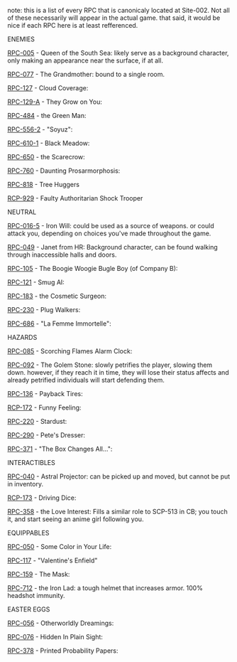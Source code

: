 note: this is a list of every RPC that is canonicaly located at Site-002. Not all of these necessarily will appear in the actual game. that said, it would be nice if each RPC here is at least refferenced.

ENEMIES

[RPC-005](http://www.rpc-wiki.net/rpc-005) - Queen of the South Sea: likely serve as a background character, only making an appearance near the surface, if at all.

[RPC-077](http://www.rpc-wiki.net/rpc-077) - The Grandmother: bound to a single room.

[RPC-127](http://www.rpc-wiki.net/rpc-127) - Cloud Coverage: 

[RPC-129-A](http://www.rpc-wiki.net/rpc-129) - They Grow on You: 

[RPC-484](http://www.rpc-wiki.net/rpc-484) - the Green Man: 

[RPC-556-2](http://www.rpc-wiki.net/rpc-556) - "Soyuz": 

[RPC-610-1](http://www.rpc-wiki.net/rpc-610) - Black Meadow: 

[RPC-650](http://www.rpc-wiki.net/rpc-650) - the Scarecrow: 

[RPC-760](http://www.rpc-wiki.net/rpc-760) - Daunting Prosarmorphosis: 

[RPC-818](http://www.rpc-wiki.net/rpc-818) - Tree Huggers

[RCP-929](http://www.rpc-wiki.net/rpc-929) - Faulty Authoritarian Shock Trooper

NEUTRAL

[RPC-016-5](http://www.rpc-wiki.net/rpc-016) - Iron Will: could be used as a source of weapons. or could attack you, depending on choices you've made throughout the game.

[RPC-049](http://www.rpc-wiki.net/rpc-049) - Janet from HR: Background character, can be found walking through inaccessible halls and doors.

[RPC-105](http://www.rpc-wiki.net/rpc-105) - The Boogie Woogie Bugle Boy (of Company B): 

[RPC-121](http://www.rpc-wiki.net/rpc-121) - Smug AI: 

[RPC-183](http://www.rpc-wiki.net/rpc-183) - the Cosmetic Surgeon: 

[RPC-230](http://www.rpc-wiki.net/rpc-230) - Plug Walkers: 

[RPC-686](http://www.rpc-wiki.net/rpc-686) - "La Femme Immortelle": 

HAZARDS

[RPC-085](http://www.rpc-wiki.net/rpc-085) - Scorching Flames Alarm Clock: 

[RPC-092](http://www.rpc-wiki.net/rpc-092) - The Golem Stone: slowly petrifies the player, slowing them down. however, if they reach it in time, they will lose their status affects and already petrified individuals will start defending them.

[RPC-136](http://www.rpc-wiki.net/rpc-136) - Payback Tires: 

[RCP-172](http://www.rpc-wiki.net/rpc-172) - Funny Feeling: 

[RPC-220](http://www.rpc-wiki.net/rpc-220) - Stardust: 

[RPC-290](http://www.rpc-wiki.net/rpc-290) - Pete's Dresser: 

[RPC-371](http://www.rpc-wiki.net/rpc-371) - "The Box Changes All…": 

INTERACTIBLES

[RPC-040](http://www.rpc-wiki.net/rpc-040) - Astral Projector: can be picked up and moved, but cannot be put in inventory.

[RCP-173](http://www.rpc-wiki.net/rpc-173) - Driving Dice: 

[RPC-358](http://www.rpc-wiki.net/rpc-358) - the Love Interest: Fills a similar role to SCP-513 in CB; you touch it, and start seeing an anime girl following you.

EQUIPPABLES

[RPC-050](http://www.rpc-wiki.net/rpc-050) - Some Color in Your Life: 

[RPC-117](http://www.rpc-wiki.net/rpc-117) - "Valentine's Enfield"

[RPC-159](http://www.rpc-wiki.net/rpc-159) - The Mask: 

[RPC-712](http://www.rpc-wiki.net/rpc-712) - the Iron Lad: a tough helmet that increases armor. 100% headshot immunity.

EASTER EGGS

[RPC-056](http://www.rpc-wiki.net/rpc-056) - Otherworldly Dreamings: 

[RPC-076](http://www.rpc-wiki.net/rpc-076) - Hidden In Plain Sight: 

[RPC-378](http://www.rpc-wiki.net/rpc-378) - Printed Probability Papers: 
